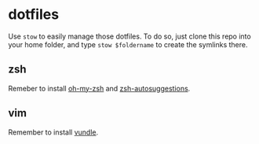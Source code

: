 # dotfiles

Use `stow` to easily manage those dotfiles.
To do so, just clone this repo into your home folder, and type `stow $foldername` to create the symlinks there.

## zsh

Remeber to install [oh-my-zsh]() and [zsh-autosuggestions](https://github.com/zsh-users/zsh-autosuggestions).

## vim

Remember to install [vundle](https://github.com/VundleVim/Vundle.vim).
